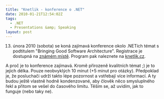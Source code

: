 ```yaml
---
title: "Knetlik - konference o .NET"
date: 2010-01-21T12:54:02Z
tags:
  - .NET
  - Presentations &amp; Speaking
layout: post
---
```

13. února 2010 (sobota) se koná zajímavá konference okolo .NETích témat s podtitulem "Bringing Good Software Architecture". Registrace je dostupná na [známém místě][1]. Program pak naleznete na [knetlik.cz][2].

A proč je to konference zajímavá. Kromě přirozeně kvalitních témat ;) je to jejich délka. Pouze neobvyklých 10 minut (+5 minut pro otázky). Předpoklad je, že posluchači udrží takto lépe pozornost a vstřebají více informací. A ty budou ještě vlastně hodně kondenzované, aby člověk něco smysluplného řekl a přitom se vešel do časového limitu. Těším se, až uvidím, jak to funguje (nebo taky ne).

[1]: http://akce.altairis.cz/Events/322.aspx
[2]: http://knetlik.cz/